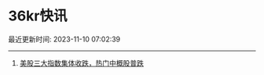 # 36kr快讯

最近更新时间: 2023-11-10 07:02:39

--- 
1. [美股三大指数集体收跌，热门中概股普跌](https://www.36kr.com/newsflashes/2511629114867713) 
